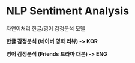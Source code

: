 # NLP Sentiment Analysis

자연어처리 한글/영어 감정분석 모델

**한글 감정분석 (네이버 영화 리뷰) -> KOR**

**영어 감정분석 (Friends 드라마 대본) -> ENG**

